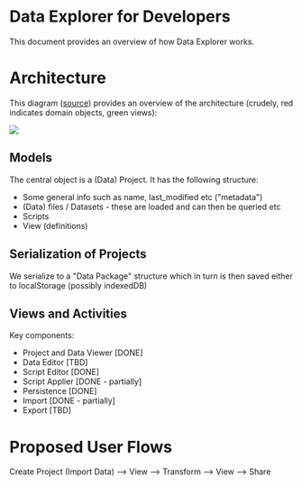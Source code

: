 # Data Explorer for Developers

This document provides an overview of how Data Explorer works.

# Architecture

This diagram ([source](https://docs.google.com/a/okfn.org/drawings/d/1UXk3wtvj97QlfVAyxntNq_Xp4jPb-vYRGgDxnIkkXHk/edit)) provides an overview of the architecture (crudely, red indicates domain objects, green views):

<img src="https://docs.google.com/drawings/d/1UXk3wtvj97QlfVAyxntNq_Xp4jPb-vYRGgDxnIkkXHk/pub?w=846&amp;h=526">

## Models

The central object is a (Data) Project. It has the following structure:

* Some general info such as name, last_modified etc ("metadata")
* (Data) files / Datasets  - these are loaded and can then be queried etc
* Scripts
* View (definitions)


## Serialization of Projects

We serialize to a "Data Package" structure which in turn is then saved either to localStorage (possibly indexedDB)


## Views and Activities

Key components:

* Project and Data Viewer [DONE]
* Data Editor [TBD]
* Script Editor [DONE]
* Script Applier [DONE - partially]
* Persistence [DONE]
* Import [DONE - partially]
* Export [TBD]

# Proposed User Flows

Create Project (Import Data) --> View --> Transform --> View --> Share

